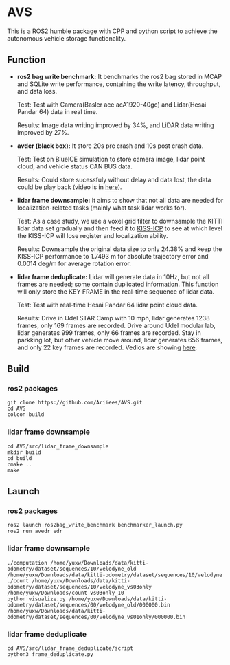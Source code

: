 # AVS

This is a ROS2 humble package with CPP and python script to achieve the autonomous vehicle storage functionality.

## Function
- **ros2 bag write benchmark:** It benchmarks the ros2 bag stored in MCAP and SQLite write performance, containing the write latency, throughput, and data loss.
  
  Test: Test with Camera(Basler ace acA1920-40gc) and Lidar(Hesai Pandar 64) data in real time.
  
  Results: Image data writing improved by 34%, and LiDAR data writing improved by 27%.
  
- **avder (black box):** It store 20s pre crash and 10s post crash data.
  
  Test: Test on BlueICE simulation to store camera image, lidar point cloud, and vehicle status CAN BUS data.

  Results: Could store sucessfuly without delay and data lost, the data could be play back (video is in [here](https://drive.google.com/file/d/1HzeM2vFeyduPrTIPICIipA0ToyzfAI4Z/view?usp=sharing)).
  
- **lidar frame downsample:** It aims to show that not all data are needed for localization-related tasks (mainly what task lidar works for).

  Test: As a case study, we use a voxel grid filter to downsample the KITTI lidar data set gradually and then feed it to [KISS-ICP](https://github.com/PRBonn/kiss-icp) to see at which level the KISS-ICP will lose register and localization ability.

  Results: Downsample the original data size to only 24.38% and keep the KISS-ICP performance to 1.7493 m for absolute trajectory error and 0.0014 deg/m for average rotation error.
  
- **lidar frame deduplicate:** Lidar will generate data in 10Hz, but not all frames are needed; some contain duplicated information. This function will only store the KEY FRAME in the real-time sequence of lidar data.

  Test: Test with real-time Hesai Pandar 64 lidar point cloud data.

  Results: Drive in Udel STAR Camp with 10 mph, lidar generates 1238 frames, only 169 frames are recorded. Drive around Udel modular lab, lidar generates 999 frames, only 66 frames are recorded. Stay in parkking lot, but other vehicle move around, lidar generates 656 frames, and only 22 key frames are recorded. Vedios are showing [here](https://drive.google.com/drive/folders/1gw72LfTRhE1ekn5KRpBqDVP69j3kucNV?usp=sharing).
  
## Build
### ros2 packages
```
git clone https://github.com/Ariiees/AVS.git
cd AVS
colcon build
```
### lidar frame downsample
```
cd AVS/src/lidar_frame_downsample
mkdir build
cd build
cmake ..
make
```

## Launch
### ros2 packages
```
ros2 launch ros2bag_write_benchmark benchmarker_launch.py
ros2 run avedr edr
```
### lidar frame downsample
```
./computation /home/yuxw/Downloads/data/kitti-odometry/dataset/sequences/10/velodyne_old /home/yuxw/Downloads/data/kitti-odometry/dataset/sequences/10/velodyne
./count /home/yuxw/Downloads/data/kitti-odometry/dataset/sequences/10/velodyne_vs03only /home/yuxw/Downloads/count vs03only_10
python visualize.py /home/yuxw/Downloads/data/kitti-odometry/dataset/sequences/00/velodyne_old/000000.bin /home/yuxw/Downloads/data/kitti-odometry/dataset/sequences/00/velodyne_vs01only/000000.bin
```
### lidar frame deduplicate
```
cd AVS/src/lidar_frame_deduplicate/script
python3 frame_deduplicate.py
```
